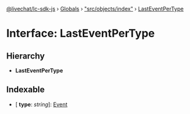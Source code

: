 [@livechat/lc-sdk-js](../README.md) › [Globals](../globals.md) › ["src/objects/index"](../modules/_src_objects_index_.md) › [LastEventPerType](_src_objects_index_.lasteventpertype.md)

# Interface: LastEventPerType

## Hierarchy

* **LastEventPerType**

## Indexable

* \[ **type**: *string*\]: [Event](../modules/_src_objects_index_.md#event)
